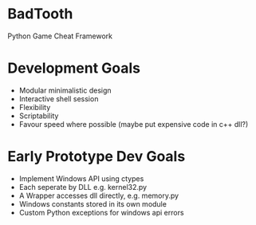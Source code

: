 # BadTooth
Python Game Cheat Framework

# Development Goals
- Modular minimalistic design
- Interactive shell session
- Flexibility
- Scriptability
- Favour speed where possible (maybe put expensive code in c++ dll?)

# Early Prototype Dev Goals
- Implement Windows API using ctypes
- Each seperate by DLL e.g. kernel32.py
- A Wrapper accesses dll directly, e.g. memory.py
- Windows constants stored in its own module
- Custom Python exceptions for windows api errors
